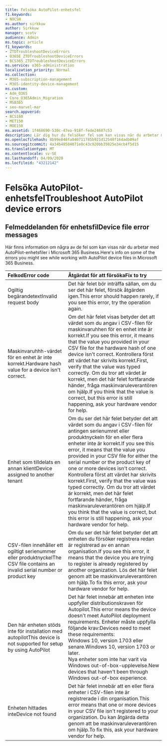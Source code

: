 ```yaml
---
title: Felsöka AutoPilot-enhetsfel
f1.keywords:
- NOCSH
ms.author: sirkkuw
author: Sirkkuw
manager: scotv
audience: Admin
ms.topic: article
f1_keywords:
- ZTDTroubleshootDeviceErrors
- O365E_ZTDTroubleshootDeviceErrors
- BCS365_ZTDTroubleshootDeviceErrors
ms.service: o365-administration
localization_priority: Normal
ms.collection:
- M365-subscription-management
- M365-identity-device-management
ms.custom:
- Adm_O365
- Core_O365Admin_Migration
- MSB365
- seo-marvel-mar
search.appverid:
- BCS160
- MET150
- MOE150
ms.assetid: 1f468690-530c-47ea-918f-fede24607c53
description: Lär dig hur du felsöker fel som kan visas när du arbetar med Autopilot-enhetsfiler i Microsoft 365 Business.
ms.openlocfilehash: 8b99e848fa040711785b921d12548f16dadb09af
ms.sourcegitcommit: 4a34b48584071e0c43c920bb35025e34cb4f5d15
ms.translationtype: MT
ms.contentlocale: sv-SE
ms.lasthandoff: 04/09/2020
ms.locfileid: "43212142"
---
```

# <a name="troubleshoot-autopilot-device-errors"></a><span data-ttu-id="2837e-103">Felsöka AutoPilot-enhetsfel</span><span class="sxs-lookup"><span data-stu-id="2837e-103">Troubleshoot AutoPilot device errors</span></span>

## <a name="device-file-error-messages"></a><span data-ttu-id="2837e-104">Felmeddelanden för enhetsfil</span><span class="sxs-lookup"><span data-stu-id="2837e-104">Device file error messages</span></span>

<span data-ttu-id="2837e-105">Här finns information om några av de fel som kan visas när du arbetar med AutoPilot-enhetsfiler i Microsoft 365 Business.</span><span class="sxs-lookup"><span data-stu-id="2837e-105">Here's info on some of the errors you might see while working with AutoPilot device files in Microsoft 365 Business.</span></span> 
  
|<span data-ttu-id="2837e-106">**Felkod**</span><span class="sxs-lookup"><span data-stu-id="2837e-106">**Error code**</span></span>|<span data-ttu-id="2837e-107">**Åtgärdat för att försöka**</span><span class="sxs-lookup"><span data-stu-id="2837e-107">**Fix to try**</span></span>|
|:-----|:-----|
|<span data-ttu-id="2837e-108">Ogiltig begärandetext</span><span class="sxs-lookup"><span data-stu-id="2837e-108">Invalid request body</span></span>  <br/> |<span data-ttu-id="2837e-109">Det här felet bör inträffa sällan, om du ser det här felet, försök åtgärden igen.</span><span class="sxs-lookup"><span data-stu-id="2837e-109">This error should happen rarely, if you see this error, try the operation again.</span></span>  <br/> |
|<span data-ttu-id="2837e-110">Maskinvaruhhh-värdet för en enhet är inte korrekt.</span><span class="sxs-lookup"><span data-stu-id="2837e-110">Hardware hash value for a device isn't correct.</span></span>  <br/> |<span data-ttu-id="2837e-111">Om det här felet visas betyder det att värdet som du angav i CSV-filen för maskinvaruhhen för en enhet inte är korrekt.</span><span class="sxs-lookup"><span data-stu-id="2837e-111">If you see this error, it means that the value you provided in your CSV file for the hardware hash of one device isn't correct.</span></span> <span data-ttu-id="2837e-112">Kontrollera först att värdet har skrivits korrekt.</span><span class="sxs-lookup"><span data-stu-id="2837e-112">First, verify that the value was typed correctly.</span></span> <span data-ttu-id="2837e-113">Om du tror att värdet är korrekt, men det här felet fortfarande händer, fråga maskinvaruleverantören om hjälp.</span><span class="sxs-lookup"><span data-stu-id="2837e-113">If you think that the value is correct, but this error is still happening, ask your hardware vendor for help.</span></span>  <br/> |
|<span data-ttu-id="2837e-114">Enhet som tilldelats en annan klient</span><span class="sxs-lookup"><span data-stu-id="2837e-114">Device assigned to another tenant</span></span>  <br/> |<span data-ttu-id="2837e-115">Om du ser det här felet betyder det att värdet som du angav i CSV-filen för antingen serienumret eller produktnyckeln för en eller flera enheter inte är korrekt.</span><span class="sxs-lookup"><span data-stu-id="2837e-115">If you see this error, it means that the value you provided in your CSV file for either the serial number or the product key of one or more devices isn't correct.</span></span> <span data-ttu-id="2837e-116">Kontrollera först att värdet har skrivits korrekt.</span><span class="sxs-lookup"><span data-stu-id="2837e-116">First, verify that the value was typed correctly.</span></span> <span data-ttu-id="2837e-117">Om du tror att värdet är korrekt, men det här felet fortfarande händer, fråga maskinvaruleverantören om hjälp.</span><span class="sxs-lookup"><span data-stu-id="2837e-117">If you think that the value is correct, but this error is still happening, ask your hardware vendor for help.</span></span>  <br/> |
|<span data-ttu-id="2837e-118">CSV-filen innehåller ett ogiltigt serienummer eller produktnyckel</span><span class="sxs-lookup"><span data-stu-id="2837e-118">The CSV file contains an invalid serial number or product key</span></span>  <br/> |<span data-ttu-id="2837e-119">Om du ser det här felet betyder det att enheten du försöker registrera redan är registrerad av en annan organisation.</span><span class="sxs-lookup"><span data-stu-id="2837e-119">If you see this error, it means that the device you are trying to register is already registered by another organization.</span></span> <span data-ttu-id="2837e-120">Lös det här felet genom att be maskinvaruleverantören om hjälp.</span><span class="sxs-lookup"><span data-stu-id="2837e-120">To fix this error, ask your hardware vendor for help.</span></span>  <br/> |
|<span data-ttu-id="2837e-121">Den här enheten stöds inte för installation med autopilot</span><span class="sxs-lookup"><span data-stu-id="2837e-121">This device is not supported for setup by using AutoPilot</span></span>  <br/> | <span data-ttu-id="2837e-122">Det här felet innebär att enheten inte uppfyller distributionskraven för Autopilot.</span><span class="sxs-lookup"><span data-stu-id="2837e-122">This error means the device doesn't meet AutoPilot deployment requirements.</span></span> <span data-ttu-id="2837e-123">Enheter måste uppfylla följande krav:</span><span class="sxs-lookup"><span data-stu-id="2837e-123">Devices need to meet these requirements:</span></span>  <br/>  <span data-ttu-id="2837e-124">Windows 10, version 1703 eller senare.</span><span class="sxs-lookup"><span data-stu-id="2837e-124">Windows 10, version 1703 or later.</span></span>  <br/>  <span data-ttu-id="2837e-125">Nya enheter som inte har varit via Windows out-of-box-upplevelse.</span><span class="sxs-lookup"><span data-stu-id="2837e-125">New devices that haven't been through Windows out-of-box experience.</span></span>  <br/> |
|<span data-ttu-id="2837e-126">Enheten hittades inte</span><span class="sxs-lookup"><span data-stu-id="2837e-126">Device not found</span></span>  <br/> |<span data-ttu-id="2837e-127">Det här felet innebär att en eller flera enheter i CSV-filen inte är registrerade i din organisation.</span><span class="sxs-lookup"><span data-stu-id="2837e-127">This error means that one or more devices in your CSV file isn't registered to your organization.</span></span> <span data-ttu-id="2837e-128">Du kan åtgärda detta genom att be maskinvaruleverantören om hjälp.</span><span class="sxs-lookup"><span data-stu-id="2837e-128">To fix this, ask your hardware vendor for help.</span></span>  <br/> |

